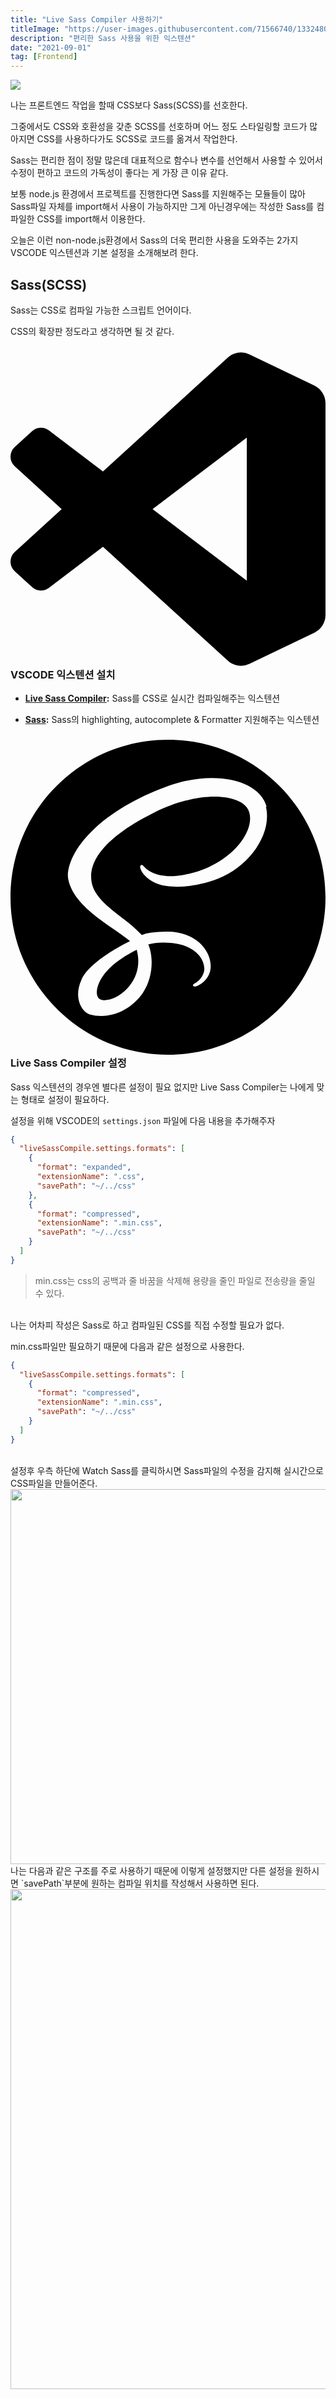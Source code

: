 ```yaml
---
title: "Live Sass Compiler 사용하기"
titleImage: "https://user-images.githubusercontent.com/71566740/133248000-62950c37-88dd-491e-8d1f-f0e8c66241e0.png"
description: "편리한 Sass 사용을 위한 익스텐션"
date: "2021-09-01"
tag: [Frontend]
---
```


<img src="https://user-images.githubusercontent.com/71566740/133248000-62950c37-88dd-491e-8d1f-f0e8c66241e0.png" class="img large"/>

나는 프론트엔드 작업을 할때 CSS보다 Sass(SCSS)를 선호한다.

그중에서도 CSS와 호환성을 갖춘 SCSS를 선호하며 어느 정도 스타일링할 코드가 많아지면 CSS를 사용하다가도 SCSS로 코드를 옮겨서 작업한다.

Sass는 편리한 점이 정말 많은데 대표적으로 함수나 변수를 선언해서 사용할 수 있어서 수정이 편하고 코드의 가독성이 좋다는 게 가장 큰 이유 같다.

보통 node.js 환경에서 프로젝트를 진행한다면 Sass를 지원해주는 모듈들이 많아 Sass파일 자체를 import해서 사용이 가능하지만 그게 아닌경우에는 작성한 Sass를 컴파일한 CSS를 import해서 이용한다.

오늘은 이런 non-node.js환경에서 Sass의 더욱 편리한 사용을 도와주는 2가지 VSCODE 익스텐션과 기본 설정을 소개해보려 한다.

## Sass(SCSS)

Sass는 CSS로 컴파일 가능한 스크립트 언어이다.

CSS의 확장판 정도라고 생각하면 될 것 같다.

### <svg role="img" viewBox="0 0 24 24" xmlns="http://www.w3.org/2000/svg"><title>Visual Studio Code</title><path d="M23.15 2.587L18.21.21a1.494 1.494 0 0 0-1.705.29l-9.46 8.63-4.12-3.128a.999.999 0 0 0-1.276.057L.327 7.261A1 1 0 0 0 .326 8.74L3.899 12 .326 15.26a1 1 0 0 0 .001 1.479L1.65 17.94a.999.999 0 0 0 1.276.057l4.12-3.128 9.46 8.63a1.492 1.492 0 0 0 1.704.29l4.942-2.377A1.5 1.5 0 0 0 24 20.06V3.939a1.5 1.5 0 0 0-.85-1.352zm-5.146 14.861L10.826 12l7.178-5.448v10.896z"/></svg> VSCODE 익스텐션 설치

- **[Live Sass Compiler](https://marketplace.visualstudio.com/items?itemName=ritwickdey.live-sass):** Sass를 CSS로 실시간 컴파일해주는 익스텐션

- **[Sass](https://marketplace.visualstudio.com/items?itemName=Syler.sass-indented):** Sass의 highlighting, autocomplete & Formatter 지원해주는 익스텐션

### <svg role="img" viewBox="0 0 24 24" xmlns="http://www.w3.org/2000/svg"><title>Sass</title><path d="M12 0c6.627 0 12 5.373 12 12s-5.373 12-12 12S0 18.627 0 12 5.373 0 12 0zM9.615 15.998c.175.645.156 1.248-.024 1.792l-.065.18c-.024.061-.052.12-.078.176-.14.29-.326.56-.555.81-.698.759-1.672 1.047-2.09.805-.45-.262-.226-1.335.584-2.19.871-.918 2.12-1.509 2.12-1.509v-.003l.108-.061zm9.911-10.861c-.542-2.133-4.077-2.834-7.422-1.645-1.989.707-4.144 1.818-5.693 3.267C4.568 8.48 4.275 9.98 4.396 10.607c.427 2.211 3.457 3.657 4.703 4.73v.006c-.367.18-3.056 1.529-3.686 2.925-.675 1.47.105 2.521.615 2.655 1.575.436 3.195-.36 4.065-1.649.84-1.261.766-2.881.404-3.676.496-.135 1.08-.195 1.83-.104 2.101.24 2.521 1.56 2.43 2.1-.09.539-.523.854-.674.944-.15.091-.195.12-.181.181.015.09.091.09.21.075.165-.03 1.096-.45 1.141-1.471.045-1.29-1.186-2.729-3.375-2.7-.9.016-1.471.091-1.875.256-.03-.045-.061-.075-.105-.105-1.35-1.455-3.855-2.475-3.75-4.41.03-.705.285-2.564 4.8-4.814 3.705-1.846 6.661-1.335 7.171-.21.733 1.604-1.576 4.59-5.431 5.024-1.47.165-2.235-.404-2.431-.615-.209-.225-.239-.24-.314-.194-.12.06-.045.255 0 .375.12.3.585.825 1.396 1.095.704.225 2.43.359 4.5-.45 2.324-.899 4.139-3.405 3.614-5.505l.073.067z"/></svg>Live Sass Compiler 설정

Sass 익스텐션의 경우엔 별다른 설정이 필요 없지만 Live Sass Compiler는 나에게 맞는 형태로 설정이 필요하다.

설정을 위해 VSCODE의 `settings.json` 파일에 다음 내용을 추가해주자

```json
{
  "liveSassCompile.settings.formats": [
    {
      "format": "expanded",
      "extensionName": ".css",
      "savePath": "~/../css"
    },
    {
      "format": "compressed",
      "extensionName": ".min.css",
      "savePath": "~/../css"
    }
  ]
}
```

> min.css는 css의 공백과 줄 바꿈을 삭제해 용량을 줄인 파일로 전송량을 줄일 수 있다.

<br>나는 어차피 작성은 Sass로 하고 컴파일된 CSS를 직접 수정할 필요가 없다.

min.css파일만 필요하기 때문에 다음과 같은 설정으로 사용한다.

```json
{
  "liveSassCompile.settings.formats": [
    {
      "format": "compressed",
      "extensionName": ".min.css",
      "savePath": "~/../css"
    }
  ]
}
```

<br/>

<div class="img-txt-wrap">
    <div class="img-wrap">
      설정후 우측 하단에 Watch Sass를 클릭하시면 Sass파일의 수정을 감지해 실시간으로 CSS파일을 만들어준다.
      <img  width="600" src="https://user-images.githubusercontent.com/71566740/133251442-d957eeaf-b125-4419-87bf-0fd5aa3f0413.png"/>
      <br/>
      나는 다음과 같은 구조를 주로 사용하기 때문에 이렇게 설정했지만 다른 설정을 원하시면 `savePath`부분에 원하는 컴파일 위치를 작성해서 사용하면 된다.
       <img  width="800" src="https://user-images.githubusercontent.com/71566740/133251746-ffd66e52-3d03-42cd-8bfd-0d90f861854b.png"/>
    </div>
</div>
